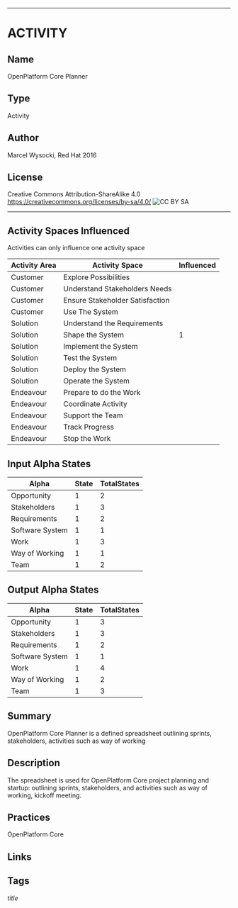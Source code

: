 ----------
# ACTIVITY
## Name
OpenPlatform Core Planner
## Type
Activity
## Author
Marcel Wysocki, Red Hat 2016
## License
Creative Commons Attribution-ShareAlike 4.0
https://creativecommons.org/licenses/by-sa/4.0/
![CC BY SA](https://licensebuttons.net/l/by-sa/3.0/88x31.png)

----------

## Activity Spaces Influenced
Activities can only influence one activity space

| Activity Area | Activity Space | Influenced |
|---------------|----------------|------------|
|Customer|Explore Possibilities||
|Customer|Understand Stakeholders Needs||
|Customer|Ensure Stakeholder Satisfaction||
|Customer|Use The System||
|Solution|Understand the Requirements||
|Solution|Shape the System|1|
|Solution|Implement the System||
|Solution|Test the System||
|Solution|Deploy the System||
|Solution|Operate the System||
|Endeavour|Prepare to do the Work||
|Endeavour|Coordinate Activity||
|Endeavour|Support the Team||
|Endeavour|Track Progress||
|Endeavour|Stop the Work||

## Input Alpha States
Alpha | State | TotalStates
---| --- | ---
Opportunity|1|2
Stakeholders|1|3
Requirements|1|2
Software System|1|1
Work|1|3
Way of Working|1|1
Team|1|2

## Output Alpha States
Alpha | State | TotalStates
---| --- | ---
Opportunity|1|3
Stakeholders|1|3
Requirements|1|2
Software System|1|1
Work|1|4
Way of Working|1|2
Team|1|3

## Summary
OpenPlatform Core Planner is a defined spreadsheet outlining sprints, stakeholders, activities such as way of working 

## Description
The spreadsheet is used for OpenPlatform Core project planning and startup: outlining sprints, stakeholders, and activities such as way of working, kickoff meeting. 


## Practices
OpenPlatform Core

## Links


## Tags
$title$
